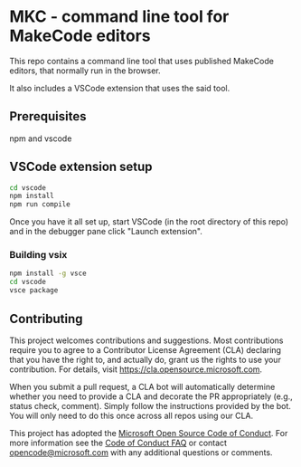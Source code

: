 # MKC - command line tool for MakeCode editors

This repo contains a command line tool that uses published MakeCode editors, that normally
run in the browser.

It also includes a VSCode extension that uses the said tool.

## Prerequisites

npm and vscode

## VSCode extension setup

```bash
cd vscode
npm install
npm run compile
```

Once you have it all set up, start VSCode (in the root directory of this repo) and in the debugger pane click "Launch extension".

### Building vsix

```bash
npm install -g vsce
cd vscode
vsce package
```

## Contributing

This project welcomes contributions and suggestions.  Most contributions require you to agree to a
Contributor License Agreement (CLA) declaring that you have the right to, and actually do, grant us
the rights to use your contribution. For details, visit https://cla.opensource.microsoft.com.

When you submit a pull request, a CLA bot will automatically determine whether you need to provide
a CLA and decorate the PR appropriately (e.g., status check, comment). Simply follow the instructions
provided by the bot. You will only need to do this once across all repos using our CLA.

This project has adopted the [Microsoft Open Source Code of Conduct](https://opensource.microsoft.com/codeofconduct/).
For more information see the [Code of Conduct FAQ](https://opensource.microsoft.com/codeofconduct/faq/) or
contact [opencode@microsoft.com](mailto:opencode@microsoft.com) with any additional questions or comments.
